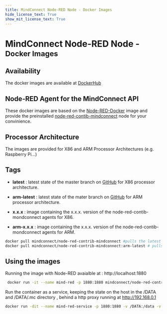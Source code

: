 ```yaml
---
title: MindConnect Node-RED Node - Docker Images
hide_license_text: True
show_mit_license_text: True
---
```


# MindConnect Node-RED Node - <small>Docker Images</small>

## Availability

The docker images are available at [<i class="fab fa-docker"></i> DockerHub](https://hub.docker.com/r/mindconnect/node-red-contrib-mindconnect)


## Node-RED Agent for the MindConnect API

These docker images are based on the [Node-RED-Docker](https://hub.docker.com/r/nodered/node-red-docker/) image and provide the preinstalled [node-red-contib-mindconnect](https://github.com/mindsphere/node-red-contrib-mindconnect) node for your convinience.

## Processor Architecture

The images are provided for X86 and ARM Processor Architectures (e.g. Raspberry Pi...)

## Tags

- **latest** : latest state of the master branch on [GitHub](https://github.com/mindsphere/node-red-mindconnect) for X86 processor architecture.

- **arm-latest** : latest state of the mater branch on [GitHub](https://github.com/mindsphere/node-red-mindconnect) for ARM processor architecture. 

- **x.x.x** : image containing the x.x.x. version of the node-red-contib-mondconnect agents for X86. 
- **arm-x.x.x** : image containing the x.x.x. version of the node-red-contib-mondconnect agents for ARM.

``` bash
docker pull mindconnect/node-red-contrib-mindconnect #pulls the latest image for x86 architecture
docker pull mindconnect/node-red-contrib-mindconnect:arm-latest # pulls the latest image for ARM architecture
```

## Using the images

Running the image with Node-RED avaialble at : http://localhost:1880

``` bash
 docker run -it --name mind-red -p 1880:1880 mindconnect/node-red-contrib-mindconnect  
```

Run the container as a service, keeping the state on the host in the /DATA and /DATA/.mc directory , behind a http proxy running at http://192.168.0.1

``` bash
docker run -dit --name mind-red-service -p 1880:1880 -v /DATA:/data -v /DATA/mc:/usr/src/node-red/.mc --restart unless-stopped -e HTTP_PROXY=http://192.168.0.1 mindconnect/node-red-contrib-mindconnect
```